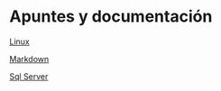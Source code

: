 # Apuntes y documentación

[Linux](Linux/README.md)

[Markdown](./Markdown/README.md)

[Sql Server](./SqlServer/README.md)
